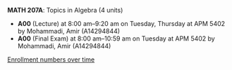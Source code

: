 **MATH 207A**: Topics in Algebra (4 units)

- **A00** (Lecture) at 8:00 am–9:20 am on Tuesday, Thursday at APM 5402 by Mohammadi, Amir (A14294844)
- **A00** (Final Exam) at 8:00 am–10:59 am on Tuesday at APM 5402 by Mohammadi, Amir (A14294844)

[Enrollment numbers over time](./MATH207A.tsv)
